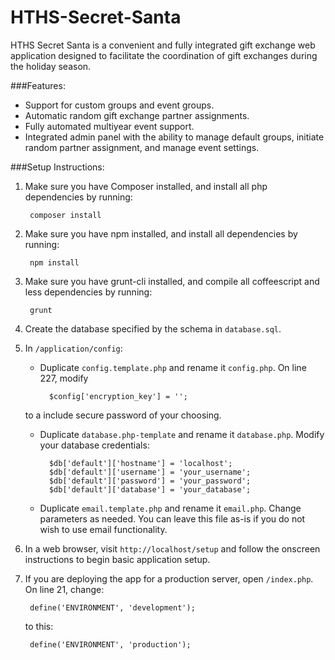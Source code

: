 HTHS-Secret-Santa
=================
HTHS Secret Santa is a convenient and fully integrated gift exchange web application designed to facilitate the coordination of gift exchanges during the holiday season.

###Features:
* Support for custom groups and event groups.
* Automatic random gift exchange partner assignments.
* Fully automated multiyear event support.
* Integrated admin panel with the ability to manage default groups, initiate random partner assignment, and manage event settings.

###Setup Instructions:
1. Make sure you have Composer installed, and install all php dependencies by running:
    
        composer install
1. Make sure you have npm installed, and install all dependencies by running:

        npm install
1. Make sure you have grunt-cli installed, and compile all coffeescript and less dependencies by running:

        grunt
1. Create the database specified by the schema in `database.sql`.
2. In `/application/config`:
    * Duplicate `config.template.php` and rename it `config.php`. On line 227, modify
    
            $config['encryption_key'] = ''; 
    to a include secure password of your choosing.
    * Duplicate `database.php-template` and rename it `database.php`. Modify your database credentials:
        
            $db['default']['hostname'] = 'localhost';
            $db['default']['username'] = 'your_username';
            $db['default']['password'] = 'your_password';
            $db['default']['database'] = 'your_database';
    * Duplicate `email.template.php` and rename it `email.php`. Change parameters as needed. You can leave this file as-is if you do not wish to use email functionality.
3. In a web browser, visit `http://localhost/setup` and follow the onscreen instructions to begin basic application setup.
4. If you are deploying the app for a production server, open `/index.php`. On line 21, change:

        define('ENVIRONMENT', 'development');
   to this:
   
        define('ENVIRONMENT', 'production');
        